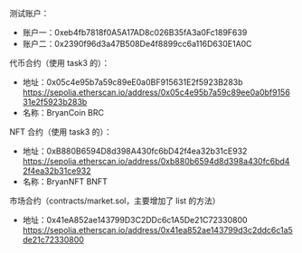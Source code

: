 测试账户：

- 账户一：0xeb4fb7818f0A5A17AD8c026B35fA3a0Fc189F639
- 账户二：0x2390f96d3a47B508De4f8899cc6a116D630E1A0C

代币合约（使用 task3 的）：

- 地址：0x05c4e95b7a59c89eE0a0BF915631E2f5923B283b https://sepolia.etherscan.io/address/0x05c4e95b7a59c89ee0a0bf915631e2f5923b283b
- 名称：BryanCoin BRC

NFT 合约（使用 task3 的）：

- 地址：0xB880B6594D8d398A430fc6bD42f4ea32b31cE932 https://sepolia.etherscan.io/address/0xb880b6594d8d398a430fc6bd42f4ea32b31ce932
- 名称：BryanNFT BNFT

市场合约（contracts/market.sol，主要增加了 list 的方法）

- 地址：0x41eA852ae143799D3C2DDc6c1A5De21C72330800 https://sepolia.etherscan.io/address/0x41ea852ae143799d3c2ddc6c1a5de21c72330800
  
